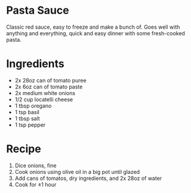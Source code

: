 # Pasta Sauce
Classic red sauce, easy to freeze and make a bunch of. Goes well with anything and everything, quick and easy dinner with some fresh-cooked pasta.

# Ingredients
- 2x 28oz can of tomato puree
- 2x 6oz can of tomato paste
- 2x medium white onions
- 1/2 cup locatelli cheese
- 1 tbsp oregano
- 1 tsp basil
- 1 tbsp salt
- 1 tsp pepper

# Recipe
1. Dice onions, fine
2. Cook onions using olive oil in a big pot until glazed
3. Add cans of tomatos, dry ingredients, and 2x 28oz of water
4. Cook for ±1 hour

